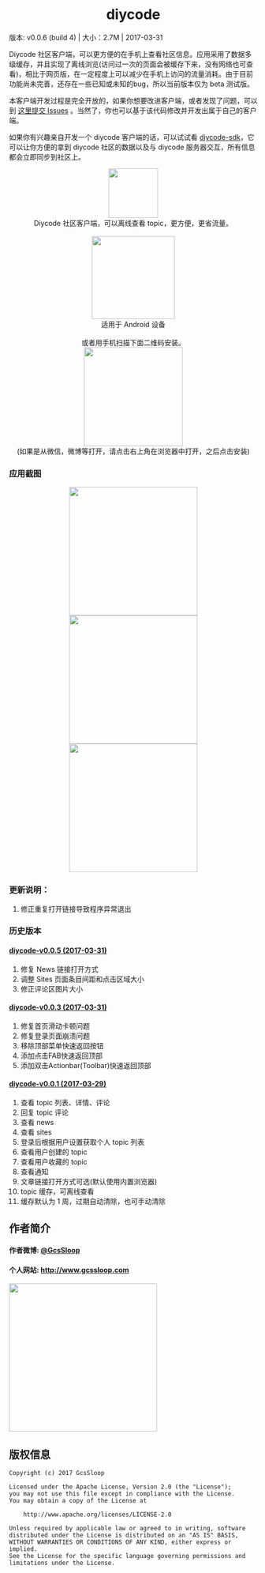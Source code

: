 <h1 align="center">diycode</h1>

版本: v0.0.6 (build 4) | 大小：2.7M | 2017-03-31

Diycode 社区客户端，可以更方便的在手机上查看社区信息。应用采用了数据多级缓存，并且实现了离线浏览(访问过一次的页面会被缓存下来，没有网络也可查看)，相比于网页版，在一定程度上可以减少在手机上访问的流量消耗。由于目前功能尚未完善，还存在一些已知或未知的bug，所以当前版本仅为 beta 测试版。

本客户端开发过程是完全开放的，如果你想要改进客户端，或者发现了问题，可以到 [这里提交 Issues](https://github.com/GcsSloop/diycode/issues) 。当然了，你也可以基于该代码修改并开发出属于自己的客户端。

如果你有兴趣亲自开发一个 diycode 客户端的话，可以试试看 [diycode-sdk](https://github.com/GcsSloop/diycode-sdk)，它可以让你方便的拿到 diycode 社区的数据以及与 diycode 服务器交互，所有信息都会立即同步到社区上。

<p align="center">
<img src="https://ww2.sinaimg.cn/large/006tNbRwly1fe69n67gzfj30e80e8aa6.jpg" width="100" />
<br/>Diycode 社区客户端，可以离线查看 topic，更方便，更省流量。 <br/><br/>
<a href="http://www.gcssloop.com/diycode_data/diycode-app-release.apk" ><img src="https://ww2.sinaimg.cn/large/006tNbRwly1fe69o6avahj308c01omx2.jpg" width="168" /></a>
<br/>适用于 Android 设备<br/><br/>
或者用手机扫描下面二维码安装。<br/>
<img src="https://ww1.sinaimg.cn/large/006tNbRwly1fe69oo2ektj30bo0bo0ss.jpg" width="200"/><br/>
(如果是从微信，微博等打开，请点击右上角在浏览器中打开，之后点击安装)<br/>
</p>

### 应用截图

<p align="center">

<img src="https://ww3.sinaimg.cn/large/006tNbRwly1fe6av8luuuj31ay27dx18.jpg" width="260"/>

<img src="https://ww1.sinaimg.cn/large/006tNbRwly1fe6avzayilj31ay27d1ar.jpg" width="260"/>

<img src="https://ww3.sinaimg.cn/large/006tNbRwgy1fe6awl66snj31ay27dnne.jpg" width="260"/>

</p>


### 更新说明：

1. 修正重复打开链接导致程序异常退出

### 历史版本

#### [diycode-v0.0.5 (2017-03-31)](http://www.gcssloop.com/diycode_data/diycode-v0.0.5.apk)

1. 修复 News 链接打开方式
2. 调整 Sites 页面条目间距和点击区域大小
3. 修正评论区图片大小

#### [diycode-v0.0.3 (2017-03-31)](http://www.gcssloop.com/diycode_data/diycode-v0.0.3.apk)

1. 修复首页滑动卡顿问题
2. 修复登录页面崩溃问题
3. 移除顶部菜单快速返回按钮
4. 添加点击FAB快速返回顶部
5. 添加双击Actionbar(Toolbar)快速返回顶部

#### [diycode-v0.0.1 (2017-03-29)](www.gcssloop.com/diycode_data/diycode-v0.0.1.apk)

1. 查看 topic 列表、详情、评论
2. 回复 topic 评论
3. 查看 news 
4. 查看 sites
5. 登录后根据用户设置获取个人 topic 列表
6. 查看用户创建的 topic
7. 查看用户收藏的 topic
8. 查看通知
9. 文章链接打开方式可选(默认使用内置浏览器)
10. topic 缓存，可离线查看
11. 缓存默认为 1 周，过期自动清除，也可手动清除

## 作者简介

#### 作者微博: [@GcsSloop](http://weibo.com/GcsSloop)

#### 个人网站: http://www.gcssloop.com

<a href="http://www.gcssloop.com/info/about/" target="_blank"> <img src="http://ww4.sinaimg.cn/large/005Xtdi2gw1f1qn89ihu3j315o0dwwjc.jpg" width="300"/> </a>



## 版权信息

```
Copyright (c) 2017 GcsSloop

Licensed under the Apache License, Version 2.0 (the "License");
you may not use this file except in compliance with the License.
You may obtain a copy of the License at

    http://www.apache.org/licenses/LICENSE-2.0

Unless required by applicable law or agreed to in writing, software
distributed under the License is distributed on an "AS IS" BASIS,
WITHOUT WARRANTIES OR CONDITIONS OF ANY KIND, either express or implied.
See the License for the specific language governing permissions and
limitations under the License.
```


